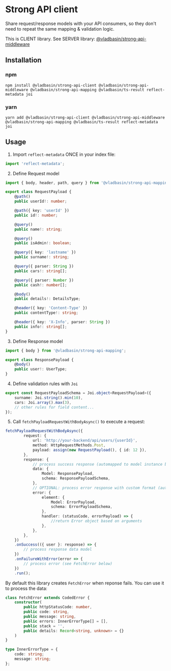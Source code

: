# Strong API client

Share request/response models with your API consumers, so they don't need to repeat the same mapping & validation logic.

This is CLIENT library. See SERVER library: [@vladbasin/strong-api-middleware](https://github.com/vladbasin/strong-api-middleware)

## Installation

### npm

`npm install @vladbasin/strong-api-client @vladbasin/strong-api-middleware @vladbasin/strong-api-mapping @vladbasin/ts-result reflect-metadata joi`

### yarn

`yarn add @vladbasin/strong-api-client @vladbasin/strong-api-middleware @vladbasin/strong-api-mapping @vladbasin/ts-result reflect-metadata joi`

## Usage

1. Import `reflect-metadata` ONCE in your index file:

```typescript
import 'reflect-metadata';
```

2. Define Request model

```typescript
import { body, header, path, query } from '@vladbasin/strong-api-mapping';

export class RequestPayload {
    @path()
    public userId!: number;

    @path({ key: 'userId' })
    public id!: number;

    @query()
    public name!: string;

    @query()
    public isAdmin!: boolean;

    @query({ key: 'lastname' })
    public surname!: string;

    @query({ parser: String })
    public cars!: string[];

    @query({ parser: Number })
    public cash!: number[];

    @body()
    public details!: DetailsType;

    @header({ key: 'Content-Type' })
    public contentType!: string;

    @header({ key: 'X-Info', parser: String })
    public info!: string[];
}
```

3. Define Response model

```typescript
import { body } from '@vladbasin/strong-api-mapping';

export class ResponsePayload {
    @body()
    public user!: UserType;
}
```

4. Define validation rules with `Joi`

```typescript
export const RequestPayloadSchema = Joi.object<RequestPayload>({
    surname: Joi.string().min(10),
    cars: Joi.array().max(3),
    // other rules for field content...
});
```

5. Call `fetchPayloadRequestWithBodyAsync()` to execute a request:

```typescript
fetchPayloadRequestWithBodyAsync({
        request: {
            url: 'http://your-backend/api/users/{userId}',
            method: HttpRequestMethods.Post,
            payload: assign(new RequestPayload(), { id: 12 }),
        },
        response: {
            // process success response (automapped to model instance by the library)
            data: {
                Model: ResponsePayload,
                schema: ResponsePayloadSchema,
            },
            // OPTIONAL: process error response with custom format (automapped to model instance by the library)
            error: {
                element: {
                    Model: ErrorPayload,
                    schema: ErrorPayloadSchema,
                },
                handler: (statusCode, errorPayload) => {
                    //return Error object based on arguments
                },
            },
        },
    })
    .onSuccess(({ user }: response) => { 
        // process response data model
    })
    .onFailureWithError(error => {
        // process error (see FetchError below)
    })
    .run();
```

By default this library creates `FetchError` when reponse fails. You can use it to process the data:

```typescript
class FetchError extends CodedError {
    constructor(
        public httpStatusCode: number,
        public code: string,
        public message: string,
        public errors: InnerErrorType[] = [],
        public stack = '',
        public details: Record<string, unknown> = {}
    )
}

type InnerErrorType = {
    code: string;
    message: string;
};
```
